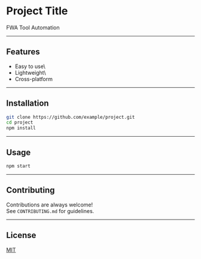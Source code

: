 # Project Title

FWA Tool Automation

------------------------------------------------------------------------

## Features

-   Easy to use\
-   Lightweight\
-   Cross-platform

------------------------------------------------------------------------

## Installation

``` bash
git clone https://github.com/example/project.git
cd project
npm install
```

------------------------------------------------------------------------

## Usage

``` bash
npm start
```

------------------------------------------------------------------------

## Contributing

Contributions are always welcome!\
See `CONTRIBUTING.md` for guidelines.

------------------------------------------------------------------------

## License

[MIT](https://choosealicense.com/licenses/mit/)
